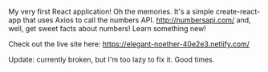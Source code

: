 My very first React application!  Oh the memories.  It's a simple create-react-app that uses Axios to call the numbers API.  http://numbersapi.com/ and, well, get sweet facts about numbers!  Learn something new!

Check out the live site here: https://elegant-noether-40e2e3.netlify.com/

Update: currently broken, but I'm too lazy to fix it. Good times.
